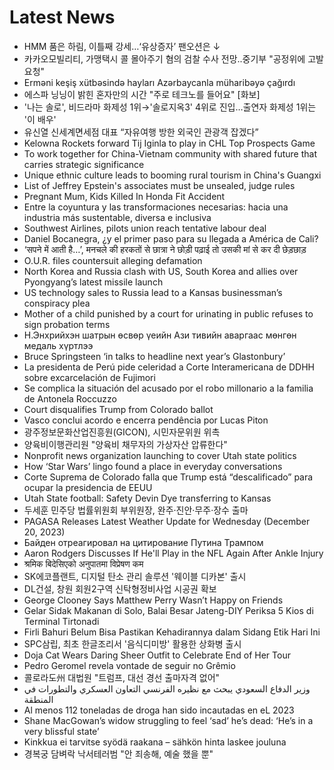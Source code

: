 # Latest News
-  HMM 품은 하림, 이틀째 강세…‘유상증자’ 팬오션은 ↓
-  카카오모빌리티, 가맹택시 콜 몰아주기 혐의 검찰 수사 전망..중기부 "공정위에 고발요청"
-  Erməni keşiş xütbəsində hayları Azərbaycanla müharibəyə çağırdı
-  에스파 닝닝이 밝힌 혼자만의 시간 "주로 테크노를 들어요" [화보]
-  '나는 솔로', 비드라마 화제성 1위→'솔로지옥3' 4위로 진입…출연자 화제성 1위는 '이 배우'
-  유신열 신세계면세점 대표 “자유여행 방한 외국인 관광객 잡겠다”
-  Kelowna Rockets forward Tij Iginla to play in CHL Top Prospects Game
-  To work together for China-Vietnam community with shared future that carries strategic significance
-  Unique ethnic culture leads to booming rural tourism in China's Guangxi
-  List of Jeffrey Epstein's associates must be unsealed, judge rules
-  Pregnant Mum, Kids Killed In Honda Fit Accident
-  Entre la coyuntura y las transformaciones necesarias: hacia una industria más sustentable, diversa e inclusiva
-  Southwest Airlines, pilots union reach tentative labour deal
-  Daniel Bocanegra, ¿y el primer paso para su llegada a América de Cali?
-  ‘सपने में आती है…’, मनचले की हरकतों से छात्रा ने छोड़ी पढ़ाई तो उसकी मां से कर दी छेड़छाड़
-  O.U.R. files countersuit alleging defamation
-  North Korea and Russia clash with US, South Korea and allies over Pyongyang’s latest missile launch
-  US technology sales to Russia lead to a Kansas businessman’s conspiracy plea
-  Mother of a child punished by a court for urinating in public refuses to sign probation terms
-  Н.Энхрийхэн шатрын өсвөр үеийн Ази тивийн аваргаас мөнгөн медаль хүртлээ
-  Bruce Springsteen ‘in talks to headline next year’s Glastonbury’
-  La presidenta de Perú pide celeridad a Corte Interamericana de DDHH sobre excarcelación de Fujimori
-  Se complica la situación del acusado por el robo millonario a la familia de Antonela Roccuzzo
-  Court disqualifies Trump from Colorado ballot
-  Vasco conclui acordo e encerra pendência por Lucas Piton
-  광주정보문화산업진흥원(GICON), 시민자문위원 위촉
-  양육비이행관리원 "양육비 채무자의 가상자산 압류한다"
-  Nonprofit news organization launching to cover Utah state politics
-  How ‘Star Wars’ lingo found a place in everyday conversations
-  Corte Suprema de Colorado falla que Trump está “descalificado” para ocupar la presidencia de EEUU
-  Utah State football: Safety Devin Dye transferring to Kansas
-  두세훈 민주당 법률위원회 부위원장, 완주·진안·무주·장수 출마
-  PAGASA Releases Latest Weather Update for Wednesday (December 20, 2023)
-  Байден отреагировал на цитирование Путина Трампом
-  Aaron Rodgers Discusses If He'll Play in the NFL Again After Ankle Injury
-  श्रमिक बिदेसिएको अनुपातमा विप्रेषण कम
-  SK에코플랜트, 디지털 탄소 관리 솔루션 '웨이블 디카본' 출시
-  DL건설, 창원 회원2구역 신탁형정비사업 시공권 확보
-  George Clooney Says Matthew Perry Wasn’t Happy on Friends
-  Gelar Sidak Makanan di Solo, Balai Besar Jateng-DIY Periksa 5 Kios di Terminal Tirtonadi
-  Firli Bahuri Belum Bisa Pastikan Kehadirannya dalam Sidang Etik Hari Ini
-  SPC삼립, 최초 한글조리서 '음식디미방' 활용한 상화병 출시
-  Doja Cat Wears Daring Sheer Outfit to Celebrate End of Her Tour
-  Pedro Geromel revela vontade de seguir no Grêmio
-  콜로라도州 대법원 "트럼프, 대선 경선 출마자격 없어"
-  وزير الدفاع السعودي يبحث مع نظيره الفرنسي التعاون العسكري والتطورات في المنطقة
-  Al menos 112 toneladas de droga han sido incautadas en eL 2023
-  Shane MacGowan’s widow struggling to feel ‘sad’ he’s dead: ‘He’s in a very blissful state’
-  Kinkkua ei tarvitse syödä raakana – sähkön hinta laskee jouluna
-  경복궁 담벼락 낙서테러범 "안 죄송해, 예술 했을 뿐"
